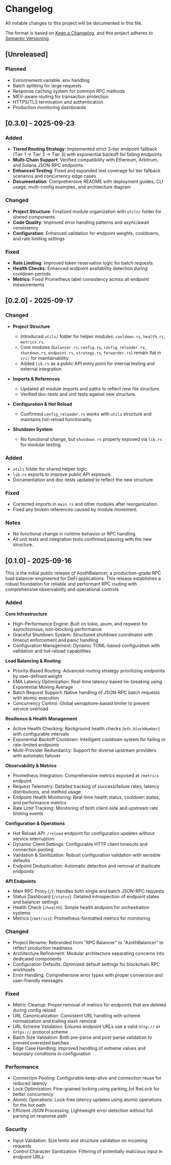 # Changelog

All notable changes to this project will be documented in this file.

The format is based on [Keep a Changelog](https://keepachangelog.com/en/1.1.0/),
and this project adheres to [Semantic Versioning](https://semver.org/spec/v2.0.0.html).

## \[Unreleased]

### Planned
- Evironnement variable .env handling
- Batch splitting for large requests
- Response caching system for common RPC methods
- MEV-aware routing for transaction protection
- HTTPS/TLS termination and authentication
- Production monitoring dashboards

## [0.3.0] - 2025-09-23

### Added
- **Tiered Routing Strategy**: Implemented strict 3-tier endpoint fallback (Tier 1 → Tier 2 → Tier 3) with exponential backoff for failing endpoints
- **Multi-Chain Support**: Verified compatibility with Ethereum, Arbitrum, and Solana JSON-RPC endpoints
- **Enhanced Testing**: Fixed and expanded test coverage for tier fallback scenarios and concurrency edge cases
- **Documentation**: Comprehensive README with deployment guides, CLI usage, multi-config examples, and architecture diagram

### Changed
- **Project Structure**: Finalized module organization with `utils/` folder for shared components
- **Code Quality**: Improved error handling patterns and async/await consistency
- **Configuration**: Enhanced validation for endpoint weights, cooldowns, and rate limiting settings

### Fixed
- **Rate Limiting**: Improved token reservation logic for batch requests
- **Health Checks**: Enhanced endpoint availability detection during cooldown periods
- **Metrics**: Fixed Prometheus label consistency across all endpoint measurements

## \[0.2.0] - 2025-09-17

### Changed
* **Project Structure**
  * Introduced `utils/` folder for helper modules: `cooldown.rs`, `health.rs`, `metrics.rs`.
  * Core modules (`balancer.rs`, `config.rs`, `config_reloader.rs`, `shutdown.rs`, `endpoint.rs`, `strategy.rs`, `forwarder.rs`) remain flat in `src/` for maintainability.
  * Added `lib.rs` as a public API entry point for internal testing and external integration.

* **Imports & References**
  * Updated all module imports and paths to reflect new file structure.
  * Verified doc-tests and unit tests against new structure.

* **Configuration & Hot Reload**
  * Confirmed `config_reloader.rs` works with `utils` structure and maintains hot-reload functionality.

* **Shutdown System**
  * No functional change, but `shutdown.rs` properly exposed via `lib.rs` for modular testing.

### Added
* `utils` folder for shared helper logic.
* `lib.rs` exports to improve public API exposure.
* Documentation and doc-tests updated to reflect the new structure.

### Fixed
* Corrected imports in `main.rs` and other modules after reorganization.
* Fixed any broken references caused by module movement.

### Notes
* No functional change in runtime behavior or RPC handling.
* All unit tests and integration tests confirmed passing with the new structure.

## \[0.1.0] - 2025-09-16

This is the initial public release of AzothBalancer, a production-grade RPC load balancer engineered for DeFi applications. This release establishes a robust foundation for reliable and performant RPC routing with comprehensive observability and operational controls.

### Added
**Core Infrastructure**
* High-Performance Engine: Built on tokio, axum, and reqwest for asynchronous, non-blocking performance
* Graceful Shutdown System: Structured shutdown coordinator with timeout enforcement and panic handling
* Configuration Management: Dynamic TOML-based configuration with validation and hot-reload capabilities

**Load Balancing & Routing**
* Priority-Based Routing: Advanced routing strategy prioritizing endpoints by user-defined weight
* EMA Latency Optimization: Real-time latency-based tie-breaking using Exponential Moving Average
* Batch Request Support: Native handling of JSON-RPC batch requests with atomic execution
* Concurrency Control: Global semaphore-based limiter to prevent service overload

**Resilience & Health Management**
* Active Health Checking: Background health checks (`eth_blockNumber`) with configurable intervals
* Exponential Backoff Cooldown: Intelligent cooldown system for failing or rate-limited endpoints
* Multi-Provider Redundancy: Support for diverse upstream providers with automatic failover

**Observability & Metrics**
* Prometheus Integration: Comprehensive metrics exposed at `/metrics` endpoint
* Request Telemetry: Detailed tracking of success/failure rates, latency distributions, and method usage
* Endpoint Health Monitoring: Real-time health status, cooldown states, and performance metrics
* Rate Limit Tracking: Monitoring of both client-side and upstream rate limiting events

**Configuration & Operations**
* Hot Reload API: `/reload` endpoint for configuration updates without service interruption
* Dynamic Client Settings: Configurable HTTP client timeouts and connection pooling
* Validation & Sanitization: Robust configuration validation with sensible defaults
* Endpoint Deduplication: Automatic detection and removal of duplicate endpoints

**API Endpoints**
* Main RPC Proxy (`/`): Handles both single and batch JSON-RPC requests
* Status Dashboard (`/status`): Detailed introspection of endpoint states and balancer settings
* Health Check (`/health`): Simple health endpoint for orchestration systems
* Metrics (`/metrics`): Prometheus-formatted metrics for monitoring

### Changed
* Project Rename: Rebranded from "RPC Balancer" to "AzothBalancer" to reflect production readiness
* Architecture Refinement: Modular architecture separating concerns into dedicated components
* Configuration Defaults: Optimized default settings for blockchain RPC workloads
* Error Handling: Comprehensive error types with proper conversion and user-friendly messages

### Fixed
* Metric Cleanup: Proper removal of metrics for endpoints that are deleted during config reload
* URL Canonicalization: Consistent URL handling with scheme normalization and trailing slash removal
* URL Scheme Validation: Ensures endpoint URLs use a valid `http://` or `https://` protocol scheme
* Batch Size Validation: Both pre-parse and post-parse validation to prevent oversized batches
* Edge Case Handling: Improved handling of extreme values and boundary conditions in configuration

### Performance
* Connection Pooling: Configurable keep-alive and connection reuse for reduced latency
* Lock Optimization: Fine-grained locking using parking\_lot RwLock for better concurrency
* Atomic Operations: Lock-free latency updates using atomic operations for the hot path
* Efficient JSON Processing: Lightweight error detection without full parsing on response path

### Security
* Input Validation: Size limits and structure validation on incoming requests
* Control Character Sanitization: Filtering of potentially malicious input in endpoint URLs

